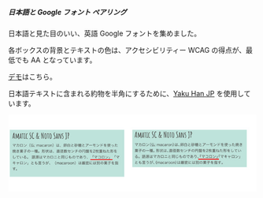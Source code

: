 ##### 日本語と Google フォント ペアリング

日本語と見た目のいい、英語 Google フォントを集めました。

各ボックスの背景とテキストの色は、アクセシビリティー WCAG の得点が、最低でも AA となっています。

[デモ](https://tebenachi.github.io/Google-fonts-Japanese-Pairings/)はこちら。

日本語テキストに含まれる約物を半角にするために、[Yaku Han JP](https://github.com/qrac/yakuhanjp) を使用しています。

![Yaku Han JP を使った見本](https://raw.githubusercontent.com/TeBenachi/Google-fonts-Japanese-Pairings/master/assets/img/Yakuhan.jpg)
